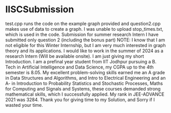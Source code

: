 # IISCSubmission
test.cpp runs the code on the example graph provided and question2.cpp makes use of data to create a graph.
I was unable to upload stop_times.txt, which is used in the code.
Submission for summer research Intern
I have submitted only question 2 (including the bonus part)
NOTE: I know that I am not eligible for this Winter Internship, but I am very much interested in graph theory and its applications. I would like to work in the summer of 2024 as a research Intern (Will be available onsite). 
I am just giving my short Introduction.
I am a prefinal year student from IIT Jodhpur pursuing a B. Tech in Artificial Intelligence and Data Science, my CGPA up to the 4th semester is 8.05.
My excellent problem-solving skills earned me an A grade in Data Structures and Algorithms, and Intro to Electrical Engineering and an A- in Introduction to Probability Statistics and Stochastic Processes, Maths for Computing and Signals and Systems, these courses demanded strong mathematical skills, which I successfully applied. My rank in JEE-ADVANCE 2021 was 3284.
Thank you for giving time to my Solution, and Sorry if I wasted your time.

